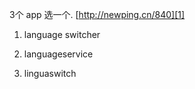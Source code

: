 
3个 app 选一个.   [http://newping.cn/840][1]



1. language switcher

2. languageservice

3. linguaswitch  

[1]:	http://newping.cn/840